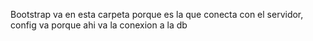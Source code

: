 Bootstrap va en esta carpeta porque es la que conecta con el servidor, config va porque ahi va la conexion a la db